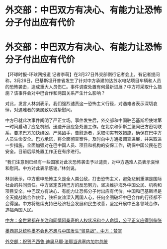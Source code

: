 # 外交部：中巴双方有决心、有能力让恐怖分子付出应有代价

# 外交部：中巴双方有决心、有能力让恐怖分子付出应有代价

【环球时报-环球网报道
记者李萌】在3月27日外交部例行记者会上，有记者提问称，3月26日，巴基斯坦开普省发生了针对中方承建的达苏水电站项目车辆和人员的恐怖袭击，造成重大人员伤亡。事件调查处置有何最新进展？中方将采取什么措施？该事件会对中巴合作和两国关系产生什么影响？

对此，发言人林剑表示，我们强烈谴责这一恐怖主义行径，对遇难者表示深切哀悼，对遇难者的亲属致以诚挚慰问。

中方已就此次事件阐明了严正立场。事件发生后，外交部和中国驻巴基斯坦使馆第一时间启动了应急机制，迅速开展应急处置工作。在北京和伊斯兰堡同巴方密切联系，要求巴方加快缉凶，严惩凶手，告慰逝者，采取切实有效措施，确保在巴中方人员生命安全。巴方承诺，将全面彻查案件，及时向中方通报调查进展，并采取进一步措施，全面加强对在巴中国人员、项目和机构的安保工作，确保中国公民在巴安全。目前后续处置工作正在有序进行。

“我们注意到已经有一些国家对此次恐怖袭击予以谴责，对中方遇难人员表示哀悼和慰问。中方对此表示感谢。”林剑说。

林剑表示，中方重申恐怖主义是全人类公敌，打击恐怖主义，避免悲剧重演是国际社会的共同责任。中方坚定支持巴方的反恐努力，坚决维护海外中国公民、机构和项目安全。中巴双方有决心、有能力让恐怖分子付出应有代价。中国和巴基斯坦是全天候战略合作伙伴，铁杆友谊深入两国人心，任何企图破坏中巴合作的行径都不会得逞。中方将继续支持巴经济社会发展和民生改善，坚定开展中巴各领域合作，造福两国人民。

[中方：全世界都在关注和同情阿桑奇的人权状况和个人命运，公平正义应得到伸张](https://news.qq.com/rain/a/20240327A06DLY00)

[墨西哥总统称墨不会也不想与中国发生“贸易战”，中方：赞赏](https://news.qq.com/rain/a/20240327A06CYC00)

[外交部：祝贺巴西鲁·迪奥马耶·法耶当选塞内加尔总统](https://news.qq.com/rain/a/20240327A06FQY00)

